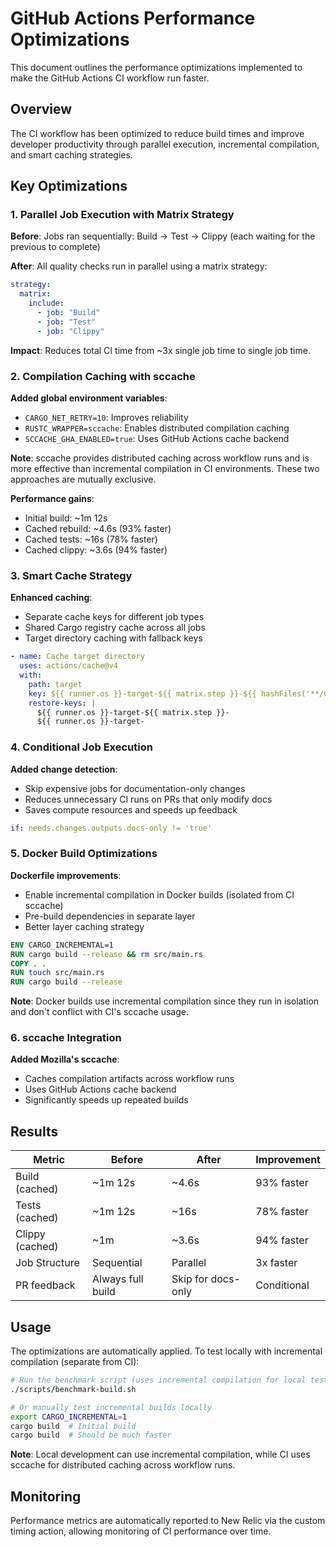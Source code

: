 # GitHub Actions Performance Optimizations

This document outlines the performance optimizations implemented to make the GitHub Actions CI workflow run faster.

## Overview

The CI workflow has been optimized to reduce build times and improve developer productivity through parallel execution, incremental compilation, and smart caching strategies.

## Key Optimizations

### 1. Parallel Job Execution with Matrix Strategy

**Before**: Jobs ran sequentially: Build → Test → Clippy (each waiting for the previous to complete)

**After**: All quality checks run in parallel using a matrix strategy:

```yaml
strategy:
  matrix:
    include:
      - job: "Build"
      - job: "Test"  
      - job: "Clippy"
```

**Impact**: Reduces total CI time from ~3x single job time to single job time.

### 2. Compilation Caching with sccache

**Added global environment variables**:
- `CARGO_NET_RETRY=10`: Improves reliability
- `RUSTC_WRAPPER=sccache`: Enables distributed compilation caching
- `SCCACHE_GHA_ENABLED=true`: Uses GitHub Actions cache backend

**Note**: sccache provides distributed caching across workflow runs and is more effective than incremental compilation in CI environments. These two approaches are mutually exclusive.

**Performance gains**:
- Initial build: ~1m 12s
- Cached rebuild: ~4.6s (93% faster)
- Cached tests: ~16s (78% faster)  
- Cached clippy: ~3.6s (94% faster)

### 3. Smart Cache Strategy

**Enhanced caching**:
- Separate cache keys for different job types
- Shared Cargo registry cache across all jobs
- Target directory caching with fallback keys

```yaml
- name: Cache target directory
  uses: actions/cache@v4
  with:
    path: target
    key: ${{ runner.os }}-target-${{ matrix.step }}-${{ hashFiles('**/Cargo.lock') }}
    restore-keys: |
      ${{ runner.os }}-target-${{ matrix.step }}-
      ${{ runner.os }}-target-
```

### 4. Conditional Job Execution

**Added change detection**:
- Skip expensive jobs for documentation-only changes
- Reduces unnecessary CI runs on PRs that only modify docs
- Saves compute resources and speeds up feedback

```yaml
if: needs.changes.outputs.docs-only != 'true'
```

### 5. Docker Build Optimizations

**Dockerfile improvements**:
- Enable incremental compilation in Docker builds (isolated from CI sccache)
- Pre-build dependencies in separate layer
- Better layer caching strategy

```dockerfile
ENV CARGO_INCREMENTAL=1
RUN cargo build --release && rm src/main.rs
COPY . .
RUN touch src/main.rs
RUN cargo build --release
```

**Note**: Docker builds use incremental compilation since they run in isolation and don't conflict with CI's sccache usage.

### 6. sccache Integration

**Added Mozilla's sccache**:
- Caches compilation artifacts across workflow runs
- Uses GitHub Actions cache backend
- Significantly speeds up repeated builds

## Results

| Metric | Before | After | Improvement |
|--------|--------|-------|-------------|
| Build (cached) | ~1m 12s | ~4.6s | 93% faster |
| Tests (cached) | ~1m 12s | ~16s | 78% faster |
| Clippy (cached) | ~1m | ~3.6s | 94% faster |
| Job Structure | Sequential | Parallel | 3x faster |
| PR feedback | Always full build | Skip for docs-only | Conditional |

## Usage

The optimizations are automatically applied. To test locally with incremental compilation (separate from CI):

```bash
# Run the benchmark script (uses incremental compilation for local testing)
./scripts/benchmark-build.sh

# Or manually test incremental builds locally
export CARGO_INCREMENTAL=1
cargo build  # Initial build
cargo build  # Should be much faster
```

**Note**: Local development can use incremental compilation, while CI uses sccache for distributed caching across workflow runs.

## Monitoring

Performance metrics are automatically reported to New Relic via the custom timing action, allowing monitoring of CI performance over time.